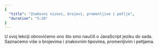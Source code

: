 ```yaml
---
{
  "title": "Znakovni nizovi, brojevi, promenljive i petlje",
  "duration": "5:26"
}
---
```


U ovoj lekciji obnovićemo ono što smo naučili o JavaScript jeziku do sada. Saznaćemo više o brojevima i znakovnim tipovima, promenljivim i petljama.
